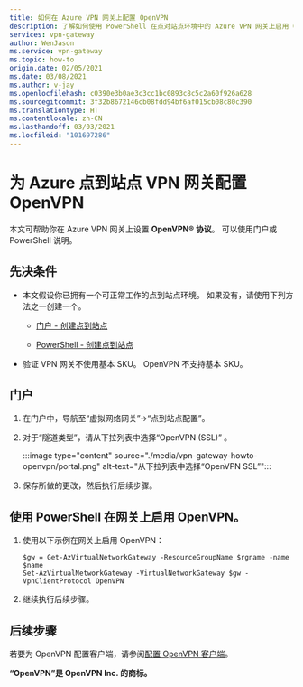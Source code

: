 ```yaml
---
title: 如何在 Azure VPN 网关上配置 OpenVPN
description: 了解如何使用 PowerShell 在点对站点环境中的 Azure VPN 网关上启用 OpenVPN 协议。
services: vpn-gateway
author: WenJason
ms.service: vpn-gateway
ms.topic: how-to
origin.date: 02/05/2021
ms.date: 03/08/2021
ms.author: v-jay
ms.openlocfilehash: c0390e3b0ae3c3cc1bc0893c8c5c2a60f926a628
ms.sourcegitcommit: 3f32b8672146cb08fdd94bf6af015cb08c80c390
ms.translationtype: HT
ms.contentlocale: zh-CN
ms.lasthandoff: 03/03/2021
ms.locfileid: "101697286"
---
```

# <a name="configure-openvpn-for-azure-point-to-site-vpn-gateway"></a>为 Azure 点到站点 VPN 网关配置 OpenVPN

本文可帮助你在 Azure VPN 网关上设置 **OpenVPN® 协议**。 可以使用门户或 PowerShell 说明。

## <a name="prerequisites"></a>先决条件

* 本文假设你已拥有一个可正常工作的点到站点环境。 如果没有，请使用下列方法之一创建一个。

  * [门户 - 创建点到站点](vpn-gateway-howto-point-to-site-resource-manager-portal.md)

  * [PowerShell - 创建点到站点](vpn-gateway-howto-point-to-site-rm-ps.md)

* 验证 VPN 网关不使用基本 SKU。 OpenVPN 不支持基本 SKU。

## <a name="portal"></a>门户

1. 在门户中，导航至“虚拟网络网关”->“点到站点配置”。
1. 对于“隧道类型”，请从下拉列表中选择“OpenVPN (SSL)” 。

   :::image type="content" source="./media/vpn-gateway-howto-openvpn/portal.png" alt-text="从下拉列表中选择“OpenVPN SSL”":::
1. 保存所做的更改，然后执行后续步骤。

## <a name="enable-openvpn-on-your-gateway-using-powershell"></a>使用 PowerShell 在网关上启用 OpenVPN。

1. 使用以下示例在网关上启用 OpenVPN：

   ```azurepowershell
   $gw = Get-AzVirtualNetworkGateway -ResourceGroupName $rgname -name $name
   Set-AzVirtualNetworkGateway -VirtualNetworkGateway $gw -VpnClientProtocol OpenVPN
   ```
1. 继续执行后续步骤。

## <a name="next-steps"></a>后续步骤

若要为 OpenVPN 配置客户端，请参阅[配置 OpenVPN 客户端](vpn-gateway-howto-openvpn-clients.md)。

**“OpenVPN”是 OpenVPN Inc. 的商标。**
